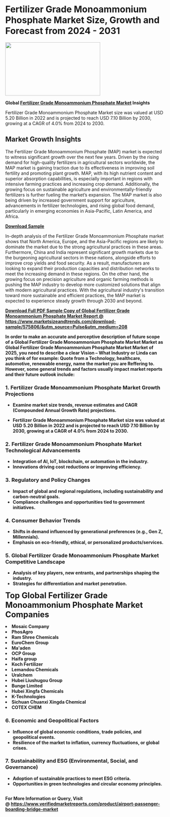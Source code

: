 <H1>Fertilizer Grade Monoammonium Phosphate Market Size, Growth and Forecast from 2024 - 2031</H1><img class="aligncenter size-medium wp-image-584254" src="https://thirdeyenews.in/wp-content/uploads/2024/09/Global-Market-Research-300x168.jpeg" alt="" width="300" height="168" /><p><strong>Global&nbsp;<a href="https://www.marketsizeandtrends.com/download-sample/575806/&amp;utm_source=Pulse&amp;utm_medium=208">Fertilizer Grade Monoammonium Phosphate Market</a> Insights</strong></p><p>Fertilizer Grade Monoammonium Phosphate Market size was valued at USD 5.20 Billion in 2022 and is projected to reach USD 7.10 Billion by 2030, growing at a CAGR of 4.0% from 2024 to 2030.</p><p><h2>Market Growth Insights</h2> <p>The Fertilizer Grade Monoammonium Phosphate (MAP) market is expected to witness significant growth over the next few years. Driven by the rising demand for high-quality fertilizers in agricultural sectors worldwide, the MAP market is gaining traction due to its effectiveness in improving soil fertility and promoting plant growth. MAP, with its high nutrient content and superior absorption capabilities, is especially important in regions with intensive farming practices and increasing crop demand. Additionally, the growing focus on sustainable agriculture and environmentally-friendly fertilizers is further fueling the market’s expansion. The MAP market is also being driven by increased government support for agriculture, advancements in fertilizer technologies, and rising global food demand, particularly in emerging economies in Asia-Pacific, Latin America, and Africa.</p> <p><strong><a href="#">Download Sample</a></strong></p> <p>In-depth analysis of the Fertilizer Grade Monoammonium Phosphate market shows that North America, Europe, and the Asia-Pacific regions are likely to dominate the market due to the strong agricultural practices in these areas. Furthermore, China and India represent significant growth markets due to the burgeoning agricultural sectors in these nations, alongside efforts to improve crop yields and food security. As a result, manufacturers are looking to expand their production capacities and distribution networks to meet the increasing demand in these regions. On the other hand, the growing focus on precision agriculture and organic farming methods is pushing the MAP industry to develop more customized solutions that align with modern agricultural practices. With the agricultural industry's transition toward more sustainable and efficient practices, the MAP market is expected to experience steady growth through 2030 and beyond.</p> <p><strong><a href="#"></p><p><span class=""><strong>Download Full PDF Sample Copy of Global Fertilizer Grade Monoammonium Phosphate Market Report</strong> @ <a href="https://www.marketsizeandtrends.com/download-sample/575806/&amp;utm_source=Pulse&amp;utm_medium=208" target="_blank">https://www.marketsizeandtrends.com/download-sample/575806/&amp;utm_source=Pulse&amp;utm_medium=208</a></span></p><p>In order to make an accurate and perceptive description of future scope of a Global&nbsp;Fertilizer Grade Monoammonium Phosphate Market Market as Global&nbsp;Fertilizer Grade Monoammonium Phosphate Market Market of 2025, you need to describe a clear Vision &ndash; What Industry or Linda can you think of for example: Quote from a Technology, healthcare, automotive, renewable energy, name the market you are Reffering to. However, some general trends and factors usually impact market reports and their future outlook include:</p><h3>1.&nbsp;<strong>Fertilizer Grade Monoammonium Phosphate Market Growth Projections</strong></h3><ul><li>Examine market size trends, revenue estimates and CAGR (Compounded Annual Growth Rate) projections.</li><li><p>Fertilizer Grade Monoammonium Phosphate Market size was valued at USD 5.20 Billion in 2022 and is projected to reach USD 7.10 Billion by 2030, growing at a CAGR of 4.0% from 2024 to 2030.</p></li></ul><h3>2.&nbsp;<strong>Fertilizer Grade Monoammonium Phosphate Market Technological Advancements</strong></h3><ul><li>Integration of AI, IoT, blockchain, or automation in the industry.</li><li>Innovations driving cost reductions or improving efficiency.</li></ul><h3>3.&nbsp;<strong>Regulatory and Policy Changes</strong></h3><ul><li>Impact of global and regional regulations, including sustainability and carbon-neutral goals.</li><li>Compliance challenges and opportunities tied to government initiatives.</li></ul><h3>4.&nbsp;<strong>Consumer Behavior Trends</strong></h3><ul><li>Shifts in demand influenced by generational preferences (e.g., Gen Z, Millennials).</li><li>Emphasis on eco-friendly, ethical, or personalized products/services.</li></ul><h3>5.&nbsp;<strong>Global Fertilizer Grade Monoammonium Phosphate Market Competitive Landscape</strong></h3><ul><li>Analysis of key players, new entrants, and partnerships shaping the industry.</li><li>Strategies for differentiation and market penetration.</li></ul><p data-pm-slice="1 1 []"><span style="color: inherit; font-family: inherit; font-size: 25px;">Top Global Fertilizer Grade Monoammonium Phosphate Market Companies</span></p><div class="" data-test-id=""><p><li>Mosaic Company</li><li> PhosAgro</li><li> Ram Shree Chemicals</li><li> EuroChem Group</li><li> Ma'aden</li><li> OCP Group</li><li> Haifa group</li><li> Koch Fertilizer</li><li> Lemandou Chemicals</li><li> Uralchem</li><li> Hubei Liushugou Group</li><li> Bunge Limited</li><li> Hubei Xingfa Chemicals</li><li> K-Technologies</li><li> Sichuan Chuanxi Xingda Chemical</li><li> COTEX CHEM</li></p></div><h3>6.&nbsp;<strong>Economic and Geopolitical Factors</strong></h3><ul><li>Influence of global economic conditions, trade policies, and geopolitical events.</li><li>Resilience of the market to inflation, currency fluctuations, or global crises.</li></ul><h3>7.&nbsp;<strong>Sustainability and ESG (Environmental, Social, and Governance)</strong></h3><ul><li>Adoption of sustainable practices to meet ESG criteria.</li><li>Opportunities in green technologies and circular economy principles.</li></ul><h2><strong style="font-size: 14px;">For More Information or Query, Visit @&nbsp;</strong><a style="background-color: #ffffff; font-size: 14px;" href="https://www.marketsizeandtrends.com/report/fertilizer-grade-monoammonium-phosphate-market/" target="_blank">https://www.verifiedmarketreports.com/product/airport-passenger-boarding-bridge-market</a></h2>
